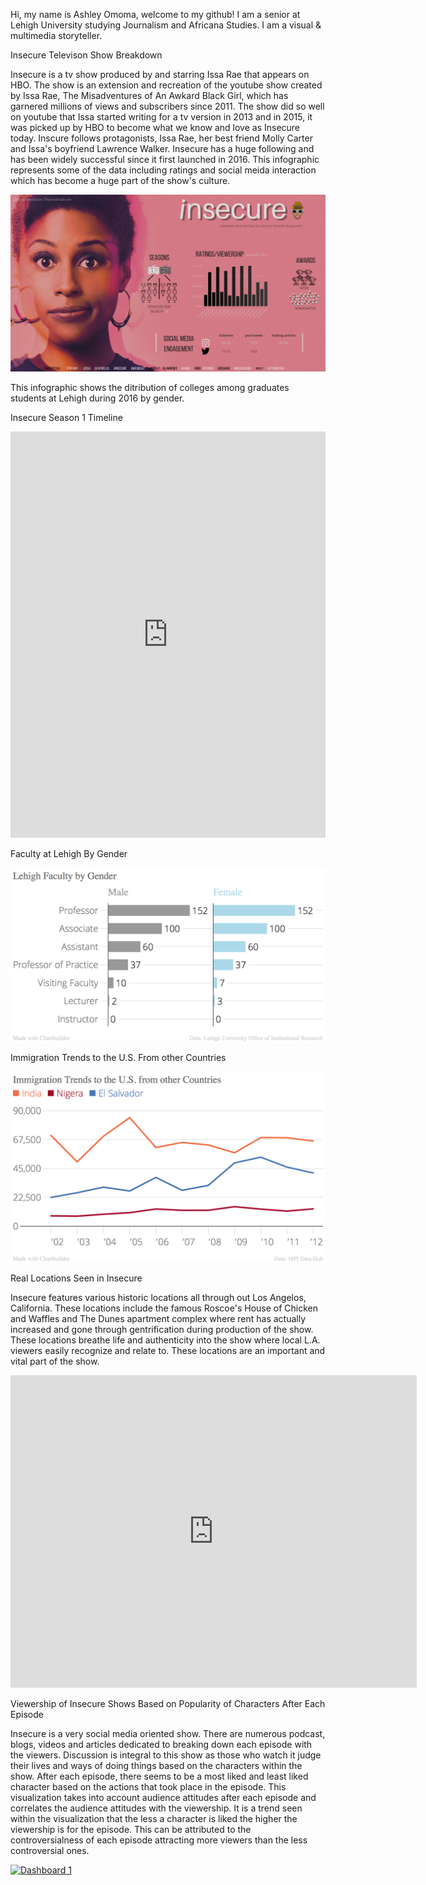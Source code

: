 Hi, my name is Ashley Omoma, welcome to my github! I am a senior at Lehigh University studying Journalism and Africana Studies. I am a visual & multimedia storyteller. 

Insecure Televison Show Breakdown

Insecure is a tv show produced by and starring Issa Rae that appears on HBO. The show is an extension and recreation of the youtube show created by Issa Rae, The Misadventures of An Awkard Black Girl, which has garnered millions of views and subscribers since 2011. The show did so well on youtube that Issa started writing for a tv version in 2013 and in 2015, it was picked up by HBO to become what we know and love as Insecure today. Inscure follows protagonists, Issa Rae, her best friend Molly Carter and Issa's boyfriend Lawrence Walker. Insecure has a huge following and has been widely successful since it first launched in 2016. This infographic represents some of the data including ratings and social meida interaction which has become a huge part of the show's culture.

![Insecure Televison Show Breakdown ](https://github.com/ashleyomoma/AshleyOmoma.github.io/blob/master/Season%201.png?raw=true)

This infographic shows the ditribution of colleges among graduates students at Lehigh during 2016 by gender.

Insecure Season 1 Timeline

<iframe src='https://cdn.knightlab.com/libs/timeline3/latest/embed/index.html?source=108xBuWdcUVi34QUO9X-KSgNNRvhJObcx6uTpEe7C0fE&font=Default&lang=en&initial_zoom=2&height=650' width='100%' height='650' webkitallowfullscreen mozallowfullscreen allowfullscreen frameborder='0'></iframe>


Faculty at Lehigh By Gender

![Faculty at Lehigh By Gender](https://github.com/ashleyomoma/AshleyOmoma.github.io/blob/master/Lehigh_Faculty_by_Gender_Male_Female_chartbuilder-2.png?raw=true)


Immigration Trends to the U.S. From other Countries

![Immigration Trends to the U.S. From other Countries](https://github.com/ashleyomoma/AshleyOmoma.github.io/blob/master/Immigration_Trends_to_the_U.S._from_other_Countries_India_Nigera_El_Salvador_chartbuilder.png?raw=true)


Real Locations Seen in Insecure

Insecure features various historic locations all through out Los Angelos, California. These locations include the famous Roscoe's House of Chicken and Waffles and The Dunes apartment complex where rent has actually increased and gone through gentrification during production of the show. These locations breathe life and authenticity into the show where local L.A. viewers easily recognize and relate to. These locations are an important and vital part of the show.

<iframe width="650" height="500" scrolling="no" frameborder="no" src="https://fusiontables.google.com/embedviz?q=select+col0+from+1e2UKGkGP2xWltSG2GgVjqI9VnnjAbsxcJprzCumL&amp;viz=MAP&amp;h=false&amp;lat=34.04216556290114&amp;lng=-118.35362627041013&amp;t=1&amp;z=12&amp;l=col0&amp;y=2&amp;tmplt=2&amp;hml=ONE_COL_LAT_LNG"></iframe>


Viewership of Insecure Shows Based on Popularity of Characters After Each Episode

Insecure is a very social media oriented show. There are numerous podcast, blogs, videos and articles dedicated to breaking down each episode with the viewers. Discussion is integral to this show as those who watch it judge their lives and ways of doing things based on the characters within the show. After each episode, there seems to be a most liked and least liked character based on the actions that took place in the episode. This visualization takes into account audience attitudes after each episode and correlates the audience attitudes with the viewership. It is a trend seen within the visualization that the less a character is liked the higher the viewership is for the episode. This can be attributed to the controversialness of each episode attracting more viewers than the less controversial ones. 

<div class='tableauPlaceholder' id='viz1507528149258' style='position: relative'><noscript><a href='#'><img alt='Dashboard 1 ' src='https:&#47;&#47;public.tableau.com&#47;static&#47;images&#47;Da&#47;Dash_42&#47;Dashboard1&#47;1_rss.png' style='border: none' /></a></noscript><object class='tableauViz'  style='display:none;'><param name='host_url' value='https%3A%2F%2Fpublic.tableau.com%2F' /> <param name='embed_code_version' value='2' /> <param name='site_root' value='' /><param name='name' value='Dash_42&#47;Dashboard1' /><param name='tabs' value='no' /><param name='toolbar' value='yes' /><param name='static_image' value='https:&#47;&#47;public.tableau.com&#47;static&#47;images&#47;Da&#47;Dash_42&#47;Dashboard1&#47;1.png' /> <param name='animate_transition' value='yes' /><param name='display_static_image' value='yes' /><param name='display_spinner' value='yes' /><param name='display_overlay' value='yes' /><param name='display_count' value='yes' /><param name='filter' value='publish=yes' /></object></div>                <script type='text/javascript'>                    var divElement = document.getElementById('viz1507528149258');                    var vizElement = divElement.getElementsByTagName('object')[0];                    vizElement.style.width='100%';vizElement.style.maxWidth='1450px';vizElement.style.height=(divElement.offsetWidth*0.75)+'px';vizElement.style.maxHeight='920px';                   var scriptElement = document.createElement('script');                    scriptElement.src = 'https://public.tableau.com/javascripts/api/viz_v1.js';                    vizElement.parentNode.insertBefore(scriptElement, vizElement);                </script><html>
